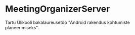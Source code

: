 # MeetingOrganizerServer
Tartu Ülikooli bakalaureusetöö "Android rakendus kohtumiste planeerimiseks".

